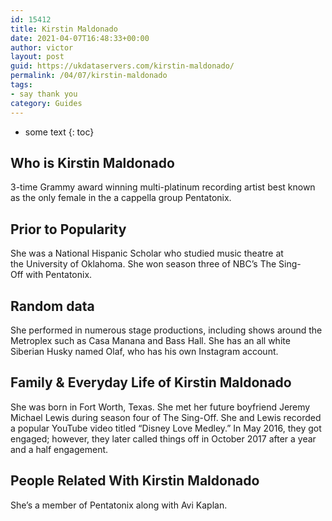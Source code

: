 ```yaml
---
id: 15412
title: Kirstin Maldonado
date: 2021-04-07T16:48:33+00:00
author: victor
layout: post
guid: https://ukdataservers.com/kirstin-maldonado/
permalink: /04/07/kirstin-maldonado
tags:
- say thank you
category: Guides
---
```


* some text
{: toc}


## Who is Kirstin Maldonado



3-time Grammy award winning multi-platinum recording artist best known as the only female in the a cappella group Pentatonix. 

                
                
                
## Prior to Popularity



She was a National Hispanic Scholar who studied music theatre at the University of Oklahoma. She won season three of NBC&#8217;s The Sing-Off with Pentatonix.  

                
                
                
## Random data



She performed in numerous stage productions, including shows around the Metroplex such as Casa Manana and Bass Hall. She has an all white Siberian Husky named Olaf, who has his own Instagram account. 

                
                
                
## Family & Everyday Life of Kirstin Maldonado



She was born in Fort Worth, Texas. She met her future boyfriend Jeremy Michael Lewis during season four of The Sing-Off. She and Lewis recorded a popular YouTube video titled &#8220;Disney Love Medley.&#8221; In May 2016, they got engaged; however, they later called things off in October 2017 after a year and a half engagement. 

                
                
                
## People Related With Kirstin Maldonado



She&#8217;s a member of Pentatonix along with Avi Kaplan. 

                
              
            
          
          
          